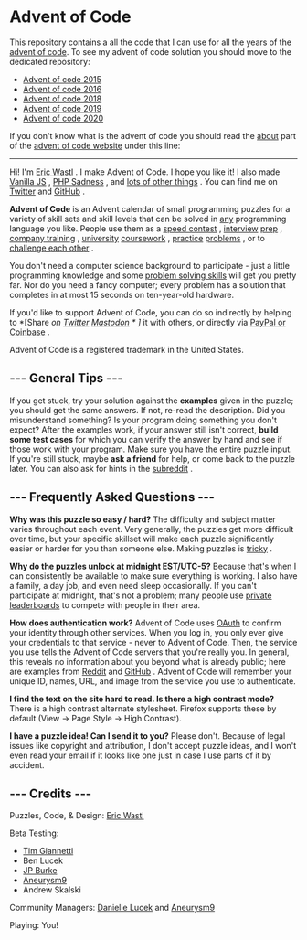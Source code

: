 Advent of Code
==============

This repository contains a all the code that I can use for all the years of the [advent of code](https://adventofcode.com/).
To see my advent of code solution you should move to the dedicated repository:
- [Advent of code 2015](https://github.com/irevoire/aoc2015)
- [Advent of code 2016](https://github.com/irevoire/aoc2016)
- [Advent of code 2018](https://github.com/irevoire/aoc2018)
- [Advent of code 2019](https://github.com/irevoire/aoc2019)
- [Advent of code 2020](https://github.com/irevoire/aoc2020)

If you don't know what is the advent of code you should read the [about](https://adventofcode.com/about) part
of the [advent of code website](https://adventofcode.com/) under this line:


-----------------------


Hi!  I'm  [Eric Wastl](http://was.tl/) . I make Advent of Code.  I hope you like it!  I also made  [Vanilla JS](http://vanilla-js.com/) ,  [PHP Sadness](http://phpsadness.com/) , and  [lots of other things](http://was.tl/projects/) .  You can find me on  [Twitter](https://twitter.com/ericwastl)  and  [GitHub](https://github.com/topaz) .

 **Advent of Code**  is an Advent calendar of small programming puzzles for a variety of skill sets and skill levels that can be solved in  [any](https://github.com/search?q=advent+of+code)  programming language you like. People use them as a  [speed contest](/leaderboard) ,  [interview](https://y3l2n.com/2018/05/09/interview-prep-advent-of-code/)  [prep](https://twitter.com/dznqbit/status/1037607793144938497) ,  [company training](https://twitter.com/pgoultiaev/status/950805811583963137) ,  [university](https://gitlab.com/imhoffman/fa19b4-mat3006/wikis/home)  [coursework](https://www.gribblelab.org/scicomp2018/) ,  [practice](https://twitter.com/mrdanielklein/status/936267621468483584)  [problems](https://comp215.blogs.rice.edu/) , or to  [challenge each other](https://www.reddit.com/r/adventofcode/search?q=flair%3Aupping&restrict_sr=on) .

You don't need a computer science background to participate - just a little programming knowledge and some  [problem solving skills](https://www.reddit.com/r/adventofcode/comments/7kd8jt/what_would_you_say_are_the_minimal_skills_for/dre0uu3/)  will get you pretty far. Nor do you need a fancy computer; every problem has a solution that completes in at most 15 seconds on ten-year-old hardware.

If you'd like to support Advent of Code, you can do so indirectly by helping to  *[Share *on
   [Twitter](https://twitter.com/intent/tweet?text=Daily+programming+puzzles+at+Advent+of+Code&url=https%3A%2F%2Fadventofcode%2Ecom%2F&related=ericwastl&hashtags=AdventOfCode)  [Mastodon](javascript:void(0);) * ]*  it with others, or directly via  [PayPal or Coinbase](https://adventofcode.com/support) .

Advent of Code is a registered trademark in the United States.

## --- General Tips ---
If you get stuck, try your solution against the  **examples**  given in the puzzle; you should get the same answers.  If not, re-read the description.  Did you misunderstand something?  Is your program doing something you don't expect?  After the examples work, if your answer still isn't correct,  **build some test cases**  for which you can verify the answer by hand and see if those work with your program.  Make sure you have the entire puzzle input.  If you're still stuck, maybe  **ask a friend**  for help, or come back to the puzzle later.  You can also ask for hints in the  [subreddit](https://www.reddit.com/r/adventofcode/) .

## --- Frequently Asked Questions ---
 **Why was this puzzle so easy / hard?**  The difficulty and subject matter varies throughout each event. Very generally, the puzzles get more difficult over time, but your specific skillset will make each puzzle significantly easier or harder for you than someone else. Making puzzles is  [tricky](https://www.reddit.com/r/adventofcode/comments/7idn6k/question_why_does_the_difficulty_vary_so_much/dqy08tk/) .

 **Why do the puzzles unlock at midnight EST/UTC-5?**  Because that's when I can consistently be available to make sure everything is working. I also have a family, a day job, and even need sleep occasionally. If you can't participate at midnight, that's not a problem; many people use  [private leaderboards](https://adventofcode.com/leaderboard/private)  to compete with people in their area.

 **How does authentication work?**  Advent of Code uses  [OAuth](https://en.wikipedia.org/wiki/OAuth)  to confirm your identity through other services.  When you log in, you only ever give your credentials to that service - never to Advent of Code.  Then, the service you use tells the Advent of Code servers that you're really you.  In general, this reveals no information about you beyond what is already public; here are examples from  [Reddit](https://api.reddit.com/user/reddit/about)  and  [GitHub](https://api.github.com/users/octocat) . Advent of Code will remember your unique ID, names, URL, and image from the service you use to authenticate.

 **I find the text on the site hard to read. Is there a high contrast mode?**  There is a high contrast alternate stylesheet. Firefox supports these by default (View -> Page Style -> High Contrast).

 **I have a puzzle idea! Can I send it to you?**  Please don't. Because of legal issues like copyright and attribution, I don't accept puzzle ideas, and I won't even read your email if it looks like one just in case I use parts of it by accident.

## --- Credits ---
Puzzles, Code, & Design:  [Eric Wastl](https://twitter.com/ericwastl) 

Beta Testing:


-  [Tim Giannetti](https://twitter.com/Sr_Giannetti) 
- Ben Lucek
-  [JP Burke](https://twitter.com/yatpay) 
-  [Aneurysm9](https://twitter.com/Aneurysm9) 
- Andrew Skalski

Community Managers:  [Danielle Lucek](https://www.reddit.com/user/daggerdragon)  and  [Aneurysm9](https://twitter.com/Aneurysm9) 

Playing: You!


